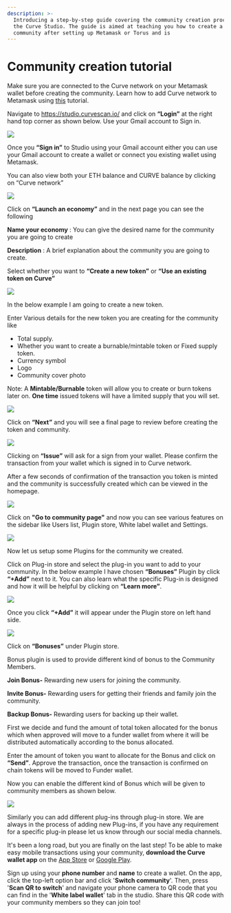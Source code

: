```yaml
---
description: >-
  Introducing a step-by-step guide covering the community creation process on
  the Curve Studio. The guide is aimed at teaching you how to create a new
  community after setting up Metamask or Torus and is
---
```


# Community creation tutorial

Make sure you are connected to the Curve network on your Metamask wallet before creating the community. Learn how to add Curve network to Metamask using [this](https://docs.curvescan.io/the-fuse-studio/getting-started/how-to-add-fuse-to-your-metamask) tutorial.

Navigate to https://studio.curvescan.io/ and click on **“Login”** at the right hand top corner as shown below. Use your Gmail account to Sign in.

![](../../.gitbook/assets/0%20%289%29.png)

Once you **“Sign in”** to Studio using your Gmail account either you can use your Gmail account to create a wallet or connect you existing wallet using Metamask.

You can also view both your ETH balance and CURVE balance by clicking on “Curve network”

![](../../.gitbook/assets/1%20%2812%29.png)

Click on **“Launch an economy”** and in the next page you can see the following

**Name your economy** : You can give the desired name for the community you are going to create

**Description** : A brief explanation about the community you are going to create.

Select whether you want to **“Create a new token”** or **“Use an existing token on Curve”**

![](../../.gitbook/assets/2%20%2812%29.png)

In the below example I am going to create a new token.

Enter Various details for the new token you are creating for the community like

* Total supply.
* Whether you want to create a burnable/mintable token or Fixed supply token.
* Currency symbol
* Logo
* Community cover photo

Note: A **Mintable/Burnable** token will allow you to create or burn tokens later on. **One time** issued tokens will have a limited supply that you will set.

![](../../.gitbook/assets/3%20%2811%29.png)

Click on **“Next”** and you will see a final page to review before creating the token and community.

![](../../.gitbook/assets/4%20%2811%29.png)

Clicking on **“Issue”** will ask for a sign from your wallet. Please confirm the transaction from your wallet which is signed in to Curve network.

After a few seconds of confirmation of the transaction you token is minted and the community is successfully created which can be viewed in the homepage.

![](../../.gitbook/assets/5%20%288%29.png)

Click on **"Go to community page"** and now you can see various features on the sidebar like Users list, Plugin store, White label wallet and Settings. 

![](../../.gitbook/assets/6%20%288%29.png)

Now let us setup some Plugins for the community we created. 

Click on Plug-in store and select the plug-in you want to add to your community. In the below example I have chosen **“Bonuses”** Plugin by click **“+Add”** next to it. You can also learn what the specific Plug-in is designed and how it will be helpful by clicking on **“Learn more”**. 

![](../../.gitbook/assets/image%20%285%29.png)

Once you click **“+Add”** it will appear under the Plugin store on left hand side. 

![](../../.gitbook/assets/image%20%286%29.png)

Click on **“Bonuses”** under Plugin store. 

Bonus plugin is used to provide different kind of bonus to the Community Members. 

**Join Bonus-** Rewarding new users for joining the community. 

**Invite Bonus-** Rewarding users for getting their friends and family join the community. 

**Backup Bonus-** Rewarding users for backing up their wallet. 

First we decide and fund the amount of total token allocated for the bonus which when approved will move to a funder wallet from where it will be distributed automatically according to the bonus allocated. 

Enter the amount of token you want to allocate for the Bonus and click on **“Send”**. Approve the transaction, once the transaction is confirmed on chain tokens will be moved to Funder wallet. 

Now you can enable the different kind of Bonus which will be given to community members as shown below. 

![](https://lh3.googleusercontent.com/HlpGHjSXTYef_9oNYfiqquHS12mQN55k51PpgIq0-JzbrdlWdk8dlCVgUt4Vuwi2nu6YceBiSZpanwQ-wwN-ONj3bGcbzJhLHDKu7_kczkFjfl9p7fB4wXXSpI2RiAC1by_ErQ)

Similarly you can add different plug-ins through plug-in store. We are always in the process of adding new Plug-ins, if you have any requirement for a specific plug-in please let us know through our social media channels.

It's been a long road, but you are finally on the last step! To be able to make easy mobile transactions using your community, **download the Curve wallet app** on the [App Store](https://apps.apple.com/il/app/fuse-wallet/id1491783654) or [Google Play](https://play.google.com/store/apps/details?id=io.fuse.fusecash).

Sign up using your **phone number** and **name** to create a wallet. On the app, click the top-left option bar and click '**Switch community**'. Then, press '**Scan QR to switch**' and navigate your phone camera to QR code that you can find in the '**White label wallet**' tab in the studio. Share this QR code with your community members so they can join too!

